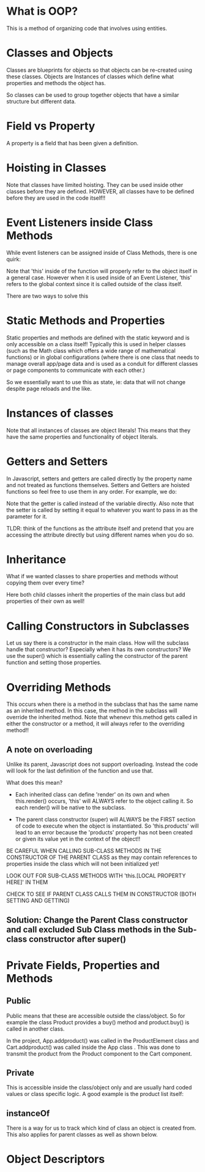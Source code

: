 # What is OOP?

This is a method of organizing code that involves using entities.

# Classes and Objects

Classes are blueprints for objects so that objects can be re-created using these classes. Objects are Instances of classes which define what properties and methods the object has.

So classes can be used to group together objects that have a similar structure but different data.

# Field vs Property

A property is a field that has been given a definition.

# Hoisting in Classes

Note that classes have limited hoisting. They can be used inside other classes before they are defined. HOWEVER, all classes have to be defined before they are used in the code itself!!

<script>
    class ProductList(){
       new Product(); // used before defined
    }
    class Product(){
    }

    const productList = new ProductList(); // this has to come last however!
</script>

# Event Listeners inside Class Methods

While event listeners can be assigned inside of Class Methods, there is one quirk:

<script>
    // class for Product rendering
class ProductElement {
  constructor(product) {
    this.product = product;
  }
  render() {
      // some code
    console.log(this.product); // this still works!
    addCartButton.addEventListener("click", function(){
      console.log("Adding product to cart...");
      console.log(this.product.title); // this does not work!
    });

    // solution #1: use arrow keys, this always refers to whatever is outside function
    addToCart() {
    console.log(`Adding ${this.product.title} to cart`);
    addCartButton.addEventListener("click", () => {
      this.addToCart();
        });
    }
    // solution #2: use bind to bind 'this' which is the object itself at the time of exec
    addToCart() {
    console.log(`Adding ${this.product.title} to cart`);
    addCartButton.addEventListener("click", this.addToCart.bind(this));
    }
    

}
</script>

Note that 'this' inside of the function will properly refer to the object itself in a general case. However when it is used inside of an Event Listener, 'this' refers to the global context since it is called outside of the class itself.

There are two ways to solve this

# Static Methods and Properties

Static properties and methods are defined with the static keyword and is only accessible on a class itself! Typically this is used in helper classes (such as the Math class which offers a wide range of mathematical functions) or in global configurations (where there is one class that needs to manage overall app/page data and is used as a conduit for different classes or page components to communicate with each other.)

So we essentially want to use this as state, ie: data that will not change despite page reloads and the like.

# Instances of classes

Note that all instances of classes are object literals! This means that they have the same properties and functionality of object literals.

# Getters and Setters

In Javascript, setters and getters are called directly by the property name and not treated as functions themselves. Setters and Getters are hoisted functions so feel free to use them in any order. For example, we do:

<script>
class ShoppingCart {
  items = [];
  totalOutput;

  get totalAmount() {
    const sum = this.items.reduce(
      (prevValue, curItem) => prevValue + curItem.price,
      0
    );
    return sum;
  }
  
  set cartItems(value) {
    this.items = value;
    this.totalOutput.innerHTML = `<h2>Total: \$${this.totalAmount}</h2`; // call GETTER (look at the function name)
  }


  addProduct(product) {
    const updatedItems = [...this.items, product];
    this.cartItems = updatedItems; // CALL SETTER, equivalent to: cartItems(updatedItems)
  }
</script>

Note that the getter is called instead of the variable directly. Also note that the setter is called by setting it equal to whatever you want to pass in as the parameter for it.

TLDR: think of the functions as the attribute itself and pretend that you are accessing the attribute directly but using different names when you do so. 

# Inheritance

What if we wanted classes to share properties and methods without copying them over every time?

<script>
class Post {
  // properties
  title = "DEFAULT";
  imageUrl;
  creatorId;
}

class ImagePost extends Post{
  imageUrl;
  imageDescription;
}

class VideoPost extends Post{
  videoUrl;
  rating;
}
</script>

Here both child classes inherit the properties of the main class but add properties of their own as well!

# Calling Constructors in Subclasses

Let us say there is a constructor in the main class. How will the subclass handle that constructor? Especially when it has its own constructors? We use the super() which is essentially calling the constructor of the parent function and setting those properties.

# Overriding Methods

This occurs when there is a method in the subclass that has the same name as an inherited method. In this case, the method in the subclass will override the inherited method. Note that whenevr this.method gets called in either the constructor or a method, it will always refer to the overriding method!!

## A note on overloading

Unlike its parent, Javascript does not support overloading. Instead the code will look for the last definition of the function and use that. 

<script>
  class Component{
  constructor(renderHookId) {
    this.hookId = renderHookId;
    this.render(); // will always refer to render() in the subclass
  }
  render(){};
  }
  class ProductList extends Component {
  products = [
    new Product(
      "A Pillow",
      "./assets/pictures/pillow.webp",
      "A soft pillow!",
      19.99
    ),
    new Product(
      "A Carpet",
      "./assets/pictures/carpet.jpg",
      "An expensive carpet which you may like!",
      59.99
    ),
  ];
  constructor(renderHook) {
    super(renderHook); // ERROR GENERATED
  }
  render(){
    this.products; // ERROR CAUSE
  }
  }
</script>

What does this mean?

- Each inherited class can define 'render' on its own and when this.render() occurs, 'this' will ALWAYS refer to the object calling it. So each render() will be native to the subclass.

- The parent class constructor (super) will ALWAYS be the FIRST section of code to execute when the object is instantiated. So 'this.products' will lead to an error because the 'products' property has not been created or given its value yet in the context of the object!!

BE CAREFUL WHEN CALLING SUB-CLASS METHODS IN THE CONSTRUCTOR OF THE PARENT CLASS as they may contain references to properties inside the class which will not been initialized yet!

LOOK OUT FOR SUB-CLASS METHODS WITH 'this.[LOCAL PROPERTY HERE]' IN THEM

CHECK TO SEE IF PARENT CLASS CALLS THEM IN CONSTRUCTOR (BOTH SETTING AND GETTING)

## Solution: Change the Parent Class constructor and call excluded Sub Class methods in the Sub-class constructor after super()

<script>
  class Component{

  constructor(renderHookId, shouldRender = true) {
    this.hookId = renderHookId;
    if(shouldRender){this.render();} // will always refer to render() in the subclass
  }
  render(){};
  }

  class ProductList extends Component {
  products = [ 
    new Product(
      "A Pillow",
      "./assets/pictures/pillow.webp",
      "A soft pillow!",
      19.99
    ),
    new Product(
      "A Carpet",
      "./assets/pictures/carpet.jpg",
      "An expensive carpet which you may like!",
      59.99
    ),
  ];

  constructor(renderHook) {
    super(renderHook, false); // now render, which has 'this' wil not fire here
    this.render();
  }
  }

  render(){
    this.products;
  }
  }
</script>

# Private Fields, Properties and Methods

## Public

Public means that these are accessible outside the class/object. So for example the class Product provides a buy() method and product.buy() is called in another class.

In the project, App.addproduct() was called in the ProductElement class and Cart.addproduct() was called inside the App class . This was done to transmit the product from the Product component to the Cart component.

## Private

This is accessible inside the class/object only and are usually hard coded values or class specific logic. A good example is the product list itself:

<script>
class ProductList extends Component {
  #products = [
    // some products
  ];
  render() {
    for (const prod of this.#products) {
    }
  }
}
</script>

## instanceOf

There is a way for us to track which kind of class an object is created from. This also applies for parent classes as well as shown below.

<script>
var newPost = new ImagePost("Longing for Pineapples");

console.log(newPost instanceof Post);
</script>

# Object Descriptors
